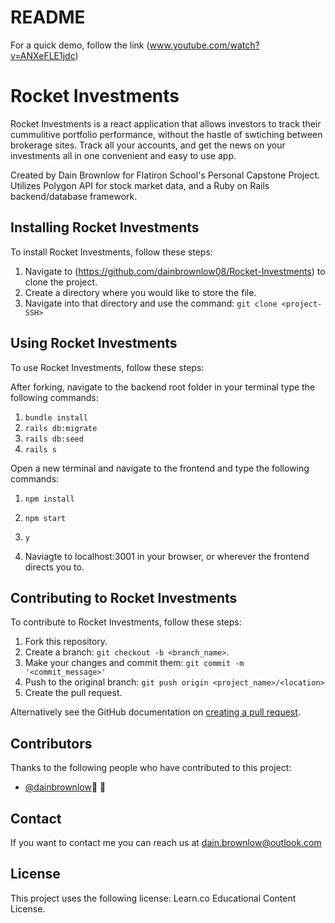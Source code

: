 # README

For a quick demo, follow the link (www.youtube.com/watch?v=ANXeFLE1jdc)

# Rocket Investments

Rocket Investments is a react application that allows investors to track their cummulitive portfolio performance,
without the hastle of swtiching between brokerage sites. Track all your accounts, and get the news on your investments all in one convenient and easy to use app.

Created by Dain Brownlow for Flatiron School's Personal Capstone Project. Utilizes Polygon API for stock market data, and a Ruby on Rails backend/database framework.

## Installing Rocket Investments

To install Rocket Investments, follow these steps:

1. Navigate to (https://github.com/dainbrownlow08/Rocket-Investments)
   to clone the project.
2. Create a directory where you would like to store the file.
3. Navigate into that directory and use the command: `git clone <project-SSH>`

## Using Rocket Investments

To use Rocket Investments, follow these steps:

After forking, navigate to the backend root folder in your terminal type the following commands:

1. `bundle install`
2. `rails db:migrate`
3. `rails db:seed`
4. `rails s`

Open a new terminal and navigate to the frontend and type the following commands:

1. `npm install`
2. `npm start`
3. `y`

4. Naviagte to localhost:3001 in your browser, or wherever the frontend directs you to.

## Contributing to Rocket Investments

To contribute to Rocket Investments, follow these steps:

1. Fork this repository.
2. Create a branch: `git checkout -b <branch_name>`.
3. Make your changes and commit them: `git commit -m '<commit_message>'`
4. Push to the original branch: `git push origin <project_name>/<location>`
5. Create the pull request.

Alternatively see the GitHub documentation on [creating a pull request](https://help.github.com/en/github/collaborating-with-issues-and-pull-requests/creating-a-pull-request).

## Contributors

Thanks to the following people who have contributed to this project:

- [@dainbrownlow](https://github.com/dainbrownlow08)📖 🐛

## Contact

If you want to contact me you can reach us at <dain.brownlow@outlook.com>

## License

This project uses the following license: Learn.co Educational Content License.
